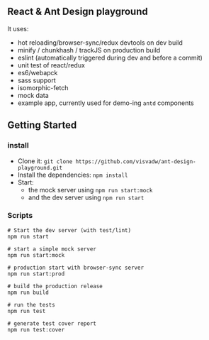 ## React & Ant Design playground
It uses:
- hot reloading/browser-sync/redux devtools on dev build
- minify / chunkhash / trackJS on production build
- eslint (automatically triggered during dev and before a commit)
- unit test of react/redux
- es6/webapck
- sass support
- isomorphic-fetch
- mock data
- example app, currently used for demo-ing `antd` components

## Getting Started
### install
* Clone it: `git clone https://github.com/visvadw/ant-design-playground.git`
* Install the dependencies: `npm install`
* Start:
  * the mock server using `npm run start:mock`
  * and the dev server using `npm run start`

### Scripts

```shell
# Start the dev server (with test/lint)
npm run start 

# start a simple mock server
npm run start:mock

# production start with browser-sync server
npm run start:prod

# build the production release
npm run build

# run the tests
npm run test

# generate test cover report
npm run test:cover

```

